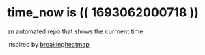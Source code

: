 # time_now is (( 1693062000718 ))

an automated repo that shows the currnent time

inspired by [breakingheatmap](https://github.com/breakingheatmap/breakingheatmap)